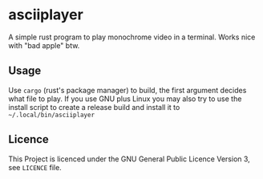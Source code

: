 # asciiplayer

A simple rust program to play monochrome video in a terminal.
Works nice with "bad apple" btw.

## Usage

Use `cargo` (rust's package manager) to build, the first argument decides what file to play.
If you use GNU plus Linux you may also try to use the install script to create a release build and install it to `~/.local/bin/asciiplayer`

## Licence

This Project is licenced under the GNU General Public Licence Version 3, see `LICENCE` file.